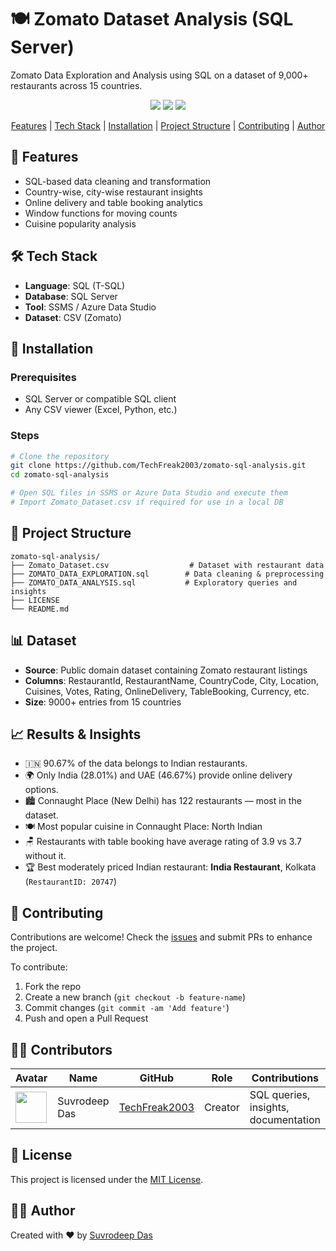 # 🍽️ Zomato Dataset Analysis (SQL Server)

Zomato Data Exploration and Analysis using SQL on a dataset of 9,000+ restaurants across 15 countries.

<p align="center">
  <a href="https://github.com/TechFreak2003/zomato-sql-analysis/issues"><img src="https://img.shields.io/github/issues/TechFreak2003/zomato-sql-analysis"></a> 
  <a href="https://github.com/TechFreak2003/zomato-sql-analysis/stargazers"><img src="https://img.shields.io/github/stars/TechFreak2003/zomato-sql-analysis"></a>
  <a href="https://github.com/TechFreak2003/zomato-sql-analysis/blob/main/LICENSE">
    <img src="https://img.shields.io/badge/License-MIT-blue.svg">
  </a>
</p>

<p align="center">
  <a href="#-features">Features</a> |
  <a href="#️-tech-stack">Tech Stack</a> |
  <a href="#-installation">Installation</a> |
  <a href="#-project-structure">Project Structure</a> |
  <a href="#-contributing">Contributing</a> |
  <a href="#️-author">Author</a>
</p>

## 🌟 Features

- SQL-based data cleaning and transformation
- Country-wise, city-wise restaurant insights
- Online delivery and table booking analytics
- Window functions for moving counts
- Cuisine popularity analysis

## 🛠️ Tech Stack

- **Language**: SQL (T-SQL)
- **Database**: SQL Server
- **Tool**: SSMS / Azure Data Studio
- **Dataset**: CSV (Zomato)

## 🚀 Installation

### Prerequisites

- SQL Server or compatible SQL client
- Any CSV viewer (Excel, Python, etc.)

### Steps

```bash
# Clone the repository
git clone https://github.com/TechFreak2003/zomato-sql-analysis.git
cd zomato-sql-analysis

# Open SQL files in SSMS or Azure Data Studio and execute them
# Import Zomato_Dataset.csv if required for use in a local DB
```

## 📁 Project Structure

```
zomato-sql-analysis/
├── Zomato_Dataset.csv                  # Dataset with restaurant data
├── ZOMATO_DATA_EXPLORATION.sql        # Data cleaning & preprocessing
├── ZOMATO_DATA_ANALYSIS.sql           # Exploratory queries and insights
├── LICENSE
└── README.md
```

## 📊 Dataset

- **Source**: Public domain dataset containing Zomato restaurant listings
- **Columns**: RestaurantId, RestaurantName, CountryCode, City, Location, Cuisines, Votes, Rating, OnlineDelivery, TableBooking, Currency, etc.
- **Size**: 9000+ entries from 15 countries

## 📈 Results & Insights

- 🇮🇳 90.67% of the data belongs to Indian restaurants.
- 🌍 Only India (28.01%) and UAE (46.67%) provide online delivery options.
- 🏙️ Connaught Place (New Delhi) has 122 restaurants — most in the dataset.
- 🍽️ Most popular cuisine in Connaught Place: North Indian
- 🪑 Restaurants with table booking have average rating of 3.9 vs 3.7 without it.
- 🏆 Best moderately priced Indian restaurant: **India Restaurant**, Kolkata (`RestaurantID: 20747`)

## 👥 Contributing

Contributions are welcome! Check the [issues](https://github.com/TechFreak2003/zomato-sql-analysis/issues) and submit PRs to enhance the project.

To contribute:

1. Fork the repo
2. Create a new branch (`git checkout -b feature-name`)
3. Commit changes (`git commit -am 'Add feature'`)
4. Push and open a Pull Request

## 👨‍💻 Contributors

| Avatar | Name | GitHub | Role | Contributions |
|--------|------|--------|------|---------------|
| <img src="https://github.com/TechFreak2003.png" width="50px" height="50px" /> | Suvrodeep Das | [TechFreak2003](https://github.com/TechFreak2003) | Creator | SQL queries, insights, documentation |

## 📄 License

This project is licensed under the [MIT License](LICENSE).

## 🙋‍♂️ Author

Created with ❤️ by [Suvrodeep Das](https://suvrodeepdas.dev)